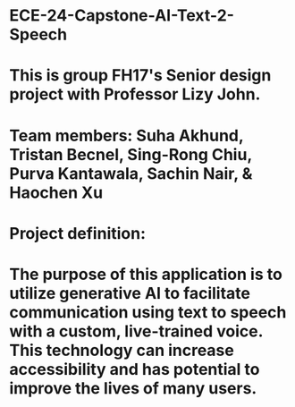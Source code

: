 # ECE-24-Capstone-AI-Text-2-Speech
# This is group FH17's Senior design project with Professor Lizy John.
# Team members: Suha Akhund, Tristan Becnel, Sing-Rong Chiu,  Purva Kantawala, Sachin Nair, & Haochen Xu
# Project definition: 
# The purpose of this application is to utilize generative AI to facilitate communication using text to speech with a custom, live-trained voice. This technology can increase accessibility and has potential to improve the lives of many users.
